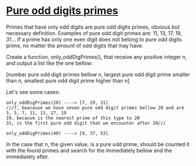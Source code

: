 # [Pure odd digits primes](https://www.codewars.com/kata/pure-odd-digits-primes "https://www.codewars.com/kata/55e0a2af50adf50699000126")

Primes that have only odd digits are pure odd digits primes, obvious but necessary definition.
Examples of pure odd digit primes are: 11, 13, 17, 19, 31...
If a prime has only one even digit does not belong to pure odd digits prime, no matter the  amount of odd digits that may have.

Create a function, only_oddDigPrimes(), that receive any positive integer n, and output a list like the one bellow:

[number pure odd digit primes bellow n, largest pure odd digit prime smaller than n, smallest pure odd digit prime higher than n]

Let's see some cases:
```
only_oddDigPrimes(20) ----> [7, 19, 31]
///7, beacause we have seven pure odd digit primes bellow 20 and are 3, 5, 7, 11, 13, 17, 19
19, because is the nearest prime of this type to 20
31, is the first pure odd digit that we encounter after 20///

only_oddDigPrimes(40) ----> [9, 37, 53]
```
In the case that n, the given value, is a pure odd prime, should be counted it with the found primes and search for the immediately bellow and the immediately after.